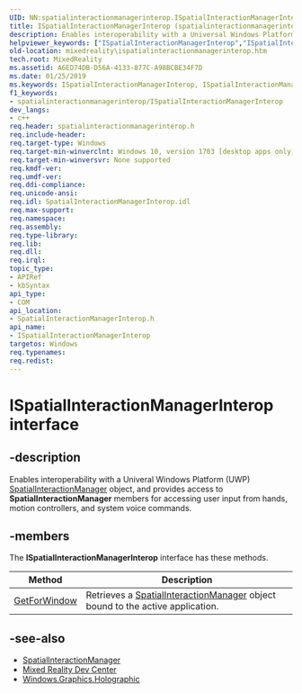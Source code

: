 ```yaml
---
UID: NN:spatialinteractionmanagerinterop.ISpatialInteractionManagerInterop
title: ISpatialInteractionManagerInterop (spatialinteractionmanagerinterop.h)
description: Enables interoperability with a Universal Windows Platform (UWP) SpatialInteractionManager object and provides access to SpatialInteractionManager members for accessing user input from hands, motion controllers, and system voice commands.helpviewer_keywords: ["ISpatialInteractionManagerInterop","ISpatialInteractionManagerInterop interface","ISpatialInteractionManagerInterop interface","described","MixedReality.ispatialinteractionmanagerinterop","spatialinteractionmanagerinterop/ISpatialInteractionManagerInterop"]
old-location: mixedreality\ispatialinteractionmanagerinterop.htm
tech.root: MixedReality
ms.assetid: A6ED74DB-D56A-4133-877C-A98BCBE34F7D
ms.date: 01/25/2019
ms.keywords: ISpatialInteractionManagerInterop, ISpatialInteractionManagerInterop interface, ISpatialInteractionManagerInterop interface,described, MixedReality.ispatialinteractionmanagerinterop, spatialinteractionmanagerinterop/ISpatialInteractionManagerInterop
f1_keywords:
- spatialinteractionmanagerinterop/ISpatialInteractionManagerInterop
dev_langs:
- c++
req.header: spatialinteractionmanagerinterop.h
req.include-header: 
req.target-type: Windows
req.target-min-winverclnt: Windows 10, version 1703 [desktop apps only]
req.target-min-winversvr: None supported
req.kmdf-ver: 
req.umdf-ver: 
req.ddi-compliance: 
req.unicode-ansi: 
req.idl: SpatialInteractionManagerInterop.idl
req.max-support: 
req.namespace: 
req.assembly: 
req.type-library: 
req.lib: 
req.dll: 
req.irql: 
topic_type:
- APIRef
- kbSyntax
api_type:
- COM
api_location:
- SpatialInteractionManagerInterop.h
api_name:
- ISpatialInteractionManagerInterop
targetos: Windows
req.typenames: 
req.redist: 
---
```


# ISpatialInteractionManagerInterop interface

## -description

Enables interoperability with a Univeral Windows Platform (UWP) [SpatialInteractionManager](/uwp/api/windows.ui.input.spatial.spatialinteractionmanager) object, and provides access to **SpatialInteractionManager** members for accessing user input from hands, motion controllers, and system voice commands.

## -members

The **ISpatialInteractionManagerInterop** interface has these methods.

|Method|Description|
|-|-|
|[GetForWindow](nf-spatialinteractionmanagerinterop-ispatialinteractionmanagerinterop-getforwindow.md)|Retrieves a [SpatialInteractionManager](/uwp/api/windows.ui.input.spatial.spatialinteractionmanager) object bound to the active application.|

## -see-also

* [SpatialInteractionManager](/uwp/api/windows.ui.input.spatial.spatialinteractionmanager)
* [Mixed Reality Dev Center](/windows/mixed-reality)
* [Windows.Graphics.Holographic](/uwp/api/windows.graphics.holographic)
